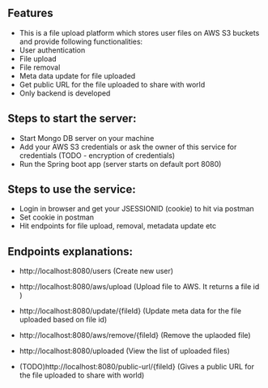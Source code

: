 ## Features

- This is a file upload platform which stores user files on AWS S3 buckets and provide following functionalities:
- User authentication
- File upload
- File removal
- Meta data update for file uploaded
- Get public URL for the file uploaded to share with world
- Only backend is developed


## Steps to start the server:

- Start Mongo DB server on your machine
- Add your AWS S3 credentials or ask the owner of this service for credentials (TODO - encryption of credentials)
- Run the Spring boot app (server starts on default port 8080)

## Steps to use the service:

- Login in browser and get your JSESSIONID (cookie) to hit via postman
- Set cookie in postman
- Hit endpoints for file upload, removal, metadata update etc

## Endpoints explanations:

- http://localhost:8080/users (Create new user)

- http://localhost:8080/aws/upload (Upload file to AWS. It returns a file id )

- http://localhost:8080/update/{fileId} (Update meta data for the file uploaded based on file id)

- http://localhost:8080/aws/remove/{fileId} (Remove the uplaoded file)

- http://localhost:8080/uploaded (View the list of uploaded files)

- (TODO)http://localhost:8080/public-url/{fileId} (Gives a public URL for the file uploaded to share with world)